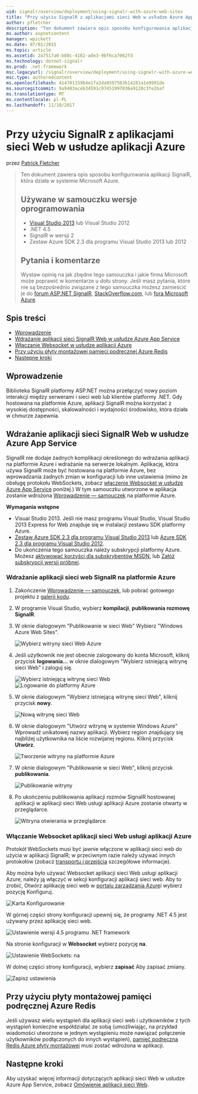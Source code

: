```yaml
---
uid: signalr/overview/deployment/using-signalr-with-azure-web-sites
title: "Przy użyciu SignalR z aplikacjami sieci Web w usłudze Azure App Service | Dokumentacja firmy Microsoft"
author: pfletcher
description: "Ten dokument zawiera opis sposobu konfigurowania aplikacji SignalR, która działa w systemie Microsoft Azure. Wersje oprogramowania używany w samouczku Visual Studio 2013 lub Vis...."
ms.author: aspnetcontent
manager: wpickett
ms.date: 07/01/2015
ms.topic: article
ms.assetid: 2a7517a0-b88c-4162-ade3-9bf6ca7062fd
ms.technology: dotnet-signalr
ms.prod: .net-framework
msc.legacyurl: /signalr/overview/deployment/using-signalr-with-azure-web-sites
msc.type: authoredcontent
ms.openlocfilehash: 414701159b4e1fa3da9597503b14281a1e9991de
ms.sourcegitcommit: 9a9483aceb34591c97451997036a9120c3fe2baf
ms.translationtype: MT
ms.contentlocale: pl-PL
ms.lasthandoff: 11/10/2017
---
```

<a name="using-signalr-with-web-apps-in-azure-app-service"></a>Przy użyciu SignalR z aplikacjami sieci Web w usłudze aplikacji Azure
====================
przez [Patrick Fletcher](https://github.com/pfletcher)

> Ten dokument zawiera opis sposobu konfigurowania aplikacji SignalR, która działa w systemie Microsoft Azure.
> 
> ## <a name="software-versions-used-in-the-tutorial"></a>Używane w samouczku wersje oprogramowania
> 
> 
> - [Visual Studio 2013](https://www.microsoft.com/visualstudio/eng/2013-downloads) lub Visual Studio 2012
> - .NET 4.5
> - SignalR w wersji 2
> - Zestaw Azure SDK 2.3 dla programu Visual Studio 2013 lub 2012
>   
> 
> 
> ## <a name="questions-and-comments"></a>Pytania i komentarze
> 
> Wystaw opinię na jak zbędne tego samouczka i jakie firma Microsoft może poprawić w komentarze u dołu strony. Jeśli masz pytania, które nie są bezpośrednio związane z tego samouczka możesz zamieścić je do [forum ASP.NET SignalR](https://forums.asp.net/1254.aspx/1?ASP+NET+SignalR), [StackOverflow.com](http://stackoverflow.com/), lub [fora Microsoft Azure](https://social.msdn.microsoft.com/Forums/windowsazure/en-US/home?category=windowsazureplatform).


## <a name="table-of-contents"></a>Spis treści

- [Wprowadzenie](#introduction)
- [Wdrażanie aplikacji sieci SignalR Web w usłudze Azure App Service](#deploying)
- [Włączanie Websocket w usłudze aplikacji Azure](#websocket)
- [Przy użyciu płyty montażowej pamięci podręcznej Azure Redis](#backplane)
- [Następne kroki](#nextsteps)

<a id="introduction"></a>
## <a name="introduction"></a>Wprowadzenie

Biblioteka SignalR platformy ASP.NET można przełączyć nowy poziom interakcji między serwerami i sieci web lub klientów platformy .NET. Gdy hostowana na platformie Azure, aplikacji SignalR można korzystać z wysokiej dostępności, skalowalności i wydajności środowisko, która działa w chmurze zapewnia.

<a id="deploying"></a>
## <a name="deploying-a-signalr-web-app-to-azure-app-service"></a>Wdrażanie aplikacji sieci SignalR Web w usłudze Azure App Service

SignalR nie dodaje żadnych komplikacji określonego do wdrażania aplikacji na platformie Azure i wdrażanie na serwerze lokalnym. Aplikację, która używa SignalR może być hostowana na platformie Azure, bez wprowadzania żadnych zmian w konfiguracji lub inne ustawienia (mimo że obsługę protokołu WebSockets, zobacz [włączenie Websocket w usłudze Azure App Service](#websocket) poniżej.) W tym samouczku utworzone w aplikacja zostanie wdrożona [Wprowadzenie — samouczek](../getting-started/tutorial-getting-started-with-signalr.md) na platformie Azure.

**Wymagania wstępne**

- Visual Studio 2013. Jeśli nie masz programu Visual Studio, Visual Studio 2013 Express for Web znajduje się w instalacji zestawu SDK platformy Azure.
- [Zestaw Azure SDK 2.3 dla programu Visual Studio 2013](https://go.microsoft.com/fwlink/?linkid=324322&clcid=0x409) lub [Azure SDK 2.3 dla programu Visual Studio 2012](https://go.microsoft.com/fwlink/p/?linkid=323511).
- Do ukończenia tego samouczka należy subskrypcji platformy Azure. Możesz [aktywować korzyści dla subskrybentów MSDN](https://azure.microsoft.com/en-us/pricing/member-offers/msdn-benefits-details/), lub [Załóż subskrypcji wersji próbnej](https://azure.microsoft.com/en-us/pricing/free-trial/).

### <a name="deploying-a-signalr-web-app-to-azure"></a>Wdrażanie aplikacji sieci web SignalR na platformie Azure

1. Zakończenie [Wprowadzenie — samouczek](../getting-started/tutorial-getting-started-with-signalr.md), lub pobrać gotowego projektu z [galerii kodu](https://code.msdn.microsoft.com/SignalR-Getting-Started-b9d18aa9).
2. W programie Visual Studio, wybierz **kompilacji**, **publikowania rozmowę SignalR**.
3. W oknie dialogowym "Publikowanie w sieci Web" Wybierz "Windows Azure Web Sites".

    ![Wybierz witryny sieci Web Azure](using-signalr-with-azure-web-sites/_static/image1.png)
4. Jeśli użytkownik nie jest obecnie zalogowany do konta Microsoft, kliknij przycisk **logowania...**  w oknie dialogowym "Wybierz istniejącą witrynę sieci Web" i zaloguj się.

    ![Wybierz istniejącą witrynę sieci Web](using-signalr-with-azure-web-sites/_static/image2.png)    ![Logowanie do platformy Azure](using-signalr-with-azure-web-sites/_static/image3.png)
5. W oknie dialogowym "Wybierz istniejącą witrynę sieci Web", kliknij przycisk **nowy**.

    ![Nową witrynę sieci Web](using-signalr-with-azure-web-sites/_static/image4.png)
6. W oknie dialogowym "Utwórz witrynę w systemie Windows Azure" Wprowadź unikatowej nazwy aplikacji. Wybierz region znajdujący się najbliżej użytkownika na liście rozwijanej regionu. Kliknij przycisk **Utwórz**.

    ![Tworzenie witryny na platformie Azure](using-signalr-with-azure-web-sites/_static/image5.png)
7. W oknie dialogowym "Publikowanie w sieci Web", kliknij przycisk **publikowania**.

    ![Publikowanie witryny](using-signalr-with-azure-web-sites/_static/image6.png)
8. Po ukończeniu publikowania aplikacji rozmów SignalR hostowanej aplikacji w aplikacji sieci Web usługi aplikacji Azure zostanie otwarty w przeglądarce.

    ![Witryna otwierania w przeglądarce](using-signalr-with-azure-web-sites/_static/image7.png)

<a id="websocket"></a>
### <a name="enabling-websockets-on-azure-app-service-web-apps"></a>Włączanie Websocket aplikacji sieci Web usługi aplikacji Azure

Protokół WebSockets musi być jawnie włączone w aplikacji sieci web do użycia w aplikacji SignalR; w przeciwnym razie należy używać innych protokołów (zobacz [transportu i przejścia](../getting-started/introduction-to-signalr.md#transports) szczegółowe informacje).

Aby można było używać Websocket aplikacji sieci Web usługi aplikacji Azure, należy ją włączyć w sekcji konfiguracji aplikacji sieci web. Aby to zrobić, Otwórz aplikację sieci web w [portalu zarządzania Azure](https://manage.windowsazure.com/)i wybierz pozycję Konfiguruj.

![Karta Konfigurowanie](using-signalr-with-azure-web-sites/_static/image8.png)

W górnej części strony konfiguracji upewnij się, że programy .NET 4.5 jest używany przez aplikację sieci web.

![Ustawienie wersji 4.5 programu .NET framework](using-signalr-with-azure-web-sites/_static/image9.png)

Na stronie konfiguracji w **Websocket** wybierz pozycję **na**.

![Ustawienie WebSockets: na](using-signalr-with-azure-web-sites/_static/image10.png)

W dolnej części strony konfiguracji, wybierz **zapisać** Aby zapisać zmiany.

![Zapisz ustawienia](using-signalr-with-azure-web-sites/_static/image11.png)

<a id="backplane"></a>
## <a name="using-the-azure-redis-cache-backplane"></a>Przy użyciu płyty montażowej pamięci podręcznej Azure Redis

Jeśli używasz wielu wystąpień dla aplikacji sieci web i użytkowników z tych wystąpień konieczne współdziałać ze sobą (umożliwiając, na przykład wiadomości utworzone w jednym wystąpieniu może nawiązać połączenie użytkowników podłączonych do innych wystąpień), [pamięć podręczna Redis Azure płyty montażowej](../performance/scaleout-with-redis.md) musi zostać wdrożona w aplikacji.

<a id="nextsteps"></a>
## <a name="next-steps"></a>Następne kroki

Aby uzyskać więcej informacji dotyczących aplikacji sieci Web w usłudze Azure App Service, zobacz [Omówienie aplikacji sieci Web](https://azure.microsoft.com/en-us/documentation/articles/app-service-web-overview/).
